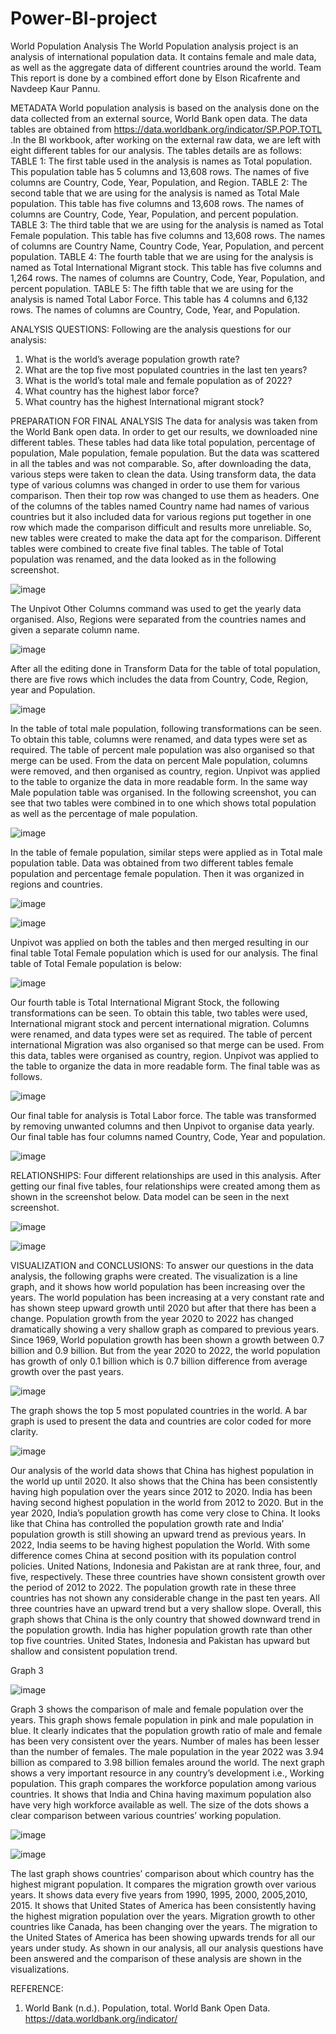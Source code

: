 # Power-BI-project

World Population Analysis 
The World Population analysis project is an analysis of international population data. It contains female and male data, as well as the aggregate data of different countries around the world.
Team
This report is done by a combined effort done by Elson Ricafrente and Navdeep Kaur Pannu. 

METADATA
World population analysis is based on the analysis done on the data collected from an external source, World Bank open data. The data tables are obtained from https://data.worldbank.org/indicator/SP.POP.TOTL .In the BI workbook, after working on the external raw data, we are left with eight different tables for our analysis. 
The tables details are as follows:
TABLE 1: The first table used in the analysis is names as Total population. This population table has 5 columns and 13,608 rows. The names of five columns are Country, Code, Year, Population, and Region. 
TABLE 2: The second table that we are using for the analysis is named as Total Male population. This table has five columns and 13,608 rows. The names of columns are Country, Code, Year, Population, and percent population. 
TABLE 3:  The third table that we are using for the analysis is named as Total Female population. This table has five columns and 13,608 rows. The names of columns are Country Name, Country Code, Year, Population, and percent population. 
TABLE 4:  The fourth table that we are using for the analysis is named as Total International Migrant stock. This table has five columns and 1,264 rows. The names of columns are Country, Code, Year, Population, and percent population.
TABLE 5:  The fifth table that we are using for the analysis is named Total Labor Force. This table has 4 columns and 6,132 rows. The names of columns are Country, Code, Year, and Population.

ANALYSIS QUESTIONS:
Following are the analysis questions for our analysis:
1.	What is the world’s average population growth rate?
2.	What are the top five most populated countries in the last ten years?
3.	What is the world’s total male and female population as of 2022?
4.	What country has the highest labor force?
5.	What country has the highest International migrant stock?

PREPARATION FOR FINAL ANALYSIS
The data for analysis was taken from the World Bank open data. In order to get our results, we downloaded nine different tables. These tables had data like total population, percentage of population, Male population, female population. But the data was scattered in all the tables and was not comparable. So, after downloading the data, various steps were taken to clean the data. Using transform data, the data type of various columns was changed in order to use them for various comparison. Then their top row was changed to use them as headers. One of the columns of the tables named  Country name had names of various countries but it also included data for various regions put together in one row which made the comparison difficult and results more unreliable. So, new tables were created to make the data apt for the comparison. Different tables were combined to create five final tables. 
The table of Total population was renamed, and the data looked as in the following screenshot.

 ![image](https://github.com/user-attachments/assets/33eb4ccb-56b0-4ade-a4b9-dae7c9338af0)

The Unpivot Other Columns command was used to get the yearly data organised. Also, Regions were separated from the countries names and given a separate column name.

 ![image](https://github.com/user-attachments/assets/dcbd962c-b2c1-48e7-918a-2c7236f4d1ce)

After all the editing done in Transform Data for the table of total population, there are five rows which includes the data from Country, Code, Region, year and Population.

![image](https://github.com/user-attachments/assets/b3f93f80-1e84-4572-85ad-a3e90623bf48)
 
In the table of total male population, following transformations can be seen. To obtain this table, columns were renamed, and data types were set as required. The table of percent male population was also organised so that merge can be used. From the data on percent Male population, columns were removed, and then organised as country, region. Unpivot was applied to the table to organize the data in more readable form. In the same way Male population table was organised. 
In the following screenshot, you can see that two tables were combined in to one which shows total population as well as the percentage of male population. 

![image](https://github.com/user-attachments/assets/eea18c22-d97e-4de6-8b2c-f34e9b21f2a5)


In the table of female population, similar steps were applied as in Total male population table. Data was obtained from two different tables female population and percentage female population. Then it was organized in regions and countries.   

![image](https://github.com/user-attachments/assets/e6540c5e-16a9-444a-8f97-ff3d6589be42)


![image](https://github.com/user-attachments/assets/2031144e-77d1-48a5-9a7d-a29674bb73ca)

Unpivot was applied on both the tables and then merged resulting in our final table Total Female population which is used for our analysis. The final table of Total Female population is below:

![image](https://github.com/user-attachments/assets/8e95f8fa-9a7e-496a-90fe-977e7be2e79a)

Our fourth table is Total International Migrant Stock, the following transformations can be seen. To obtain this table, two tables were used, International migrant stock and percent international migration. Columns were renamed, and data types were set as required. The table of percent international Migration was also organised so that merge can be used. From this data, tables were organised as country, region. Unpivot was applied to the table to organize the data in more readable form. The final table was as follows. 
  
![image](https://github.com/user-attachments/assets/357778e6-f189-4916-8f30-1d8c22bbe9d9)

Our final table for analysis is Total Labor force. The table was transformed by removing unwanted columns and then Unpivot to organise data yearly. Our final table has four columns named Country, Code, Year and population. 

![image](https://github.com/user-attachments/assets/0bb02ac5-62ce-4b18-81d5-012d60ae5cad)


RELATIONSHIPS:
	Four different relationships are used in this analysis. After getting our final five tables, four relationships were created among them as shown in the screenshot below. Data model can be seen in the next screenshot.
 
![image](https://github.com/user-attachments/assets/433c1470-56a5-4d09-b1da-7461b860938f)


![image](https://github.com/user-attachments/assets/e4bfa0a6-74ce-4fae-80d9-9541560f8ff9)
 


VISUALIZATION and CONCLUSIONS:
To answer our questions in the data analysis, the following graphs were created. The visualization is a line graph, and it shows how world population has been increasing over the years. The world population has been increasing at a very constant rate and has shown steep upward growth until 2020 but after that there has been a change. Population growth from the year 2020 to 2022 has changed dramatically showing a very shallow graph as compared to previous years. Since 1969, World population growth has been shown a growth between 0.7 billion and 0.9 billion. But from the year 2020 to 2022, the world population has growth of only 0.1 billion which is 0.7 billion difference from average growth over the past years. 

![image](https://github.com/user-attachments/assets/a1cf7b94-97b0-4709-af93-1ffde124974c)
 
The graph shows the top 5 most populated countries in the world. A bar graph is used to present the data and countries are color coded for more clarity.

![image](https://github.com/user-attachments/assets/deec25b7-c4a8-44a6-bdab-c158156df620)
 

Our analysis of the world data shows that China has highest population in the world up until 2020. It also shows that the China has been consistently having high population over the years since 2012 to 2020. India has been having second highest population in the world from 2012 to 2020. But in the year 2020, India’s population growth has come very close to China. It looks like that China has controlled the population growth rate and India’ population growth is still showing an upward trend as previous years. In 2022, India seems to be having highest population the World. With some difference comes China at second position with its population control policies. 
United Nations, Indonesia and Pakistan are at rank three, four, and five, respectively. These three countries have shown consistent growth over the period of 2012 to 2022. The population growth rate in these three countries has not shown any considerable change in the past ten years. All three countries have an upward trend but a very shallow slope.
Overall, this graph shows that China is the only country that showed downward trend in the population growth. India has higher population growth rate than other top five countries. United States, Indonesia and Pakistan has upward but shallow and consistent population trend.

Graph 3 

![image](https://github.com/user-attachments/assets/c9a0c405-9254-4baf-b392-3cab57c9ccca)

Graph 3 shows the comparison of male and female population over the years. This graph shows female population in pink and male population in blue. It clearly indicates that the population growth ratio of male and female has been very consistent over the years. Number of males has been lesser than the number of females. The male population in the year 2022 was 3.94 billion as compared to 3.98 billion females around the world.
The next graph shows a very important resource in any country’s development i.e., Working population. This graph compares the workforce population among various countries. It shows that India and China having maximum population also have very high workforce available as well. The size of the dots shows a clear comparison between various countries’ working population.

![image](https://github.com/user-attachments/assets/c3d41b28-1825-4723-bc1f-ed487ddef2a9)

 
![image](https://github.com/user-attachments/assets/e12ac0ab-7ec8-4cc0-a3e7-2eeb6ff96473)
  

The last graph shows countries’ comparison about which country has the highest migrant population. It compares the migration growth over various years. It shows data every five years from 1990, 1995, 2000, 2005,2010, 2015. It shows that United States of America has been consistently having the highest migration population over the years. Migration growth to other countries like Canada, has been changing over the years. The migration to the United States of America has been showing upwards trends for all our years under study.
As shown in our analysis, all our analysis questions have been answered and the comparison of these analysis are shown in the visualizations.

REFERENCE:
1.	World Bank (n.d.). Population, total. World Bank Open Data. https://data.worldbank.org/indicator/

